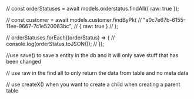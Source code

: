 // const orderStatuses = await models.orderstatus.findAll({ raw: true });

// const customer = await models.customer.findByPk(
// "a0c7e67b-6155-11ee-9667-7c1e520063bc",
// { raw: true }
// );

// orderStatuses.forEach((orderStatus) => {
// console.log(orderStatus.toJSON());
// });

//use save() to save a entity in the db and it will only save stuff that has been changed

// use raw in the find all to only return the data from table and no meta data

// use createX() when you want to create a child when creating a parent table
